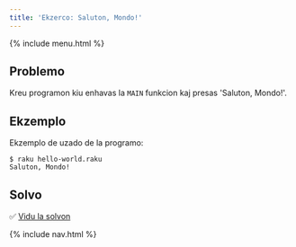 ```yaml
---
title: 'Ekzerco: Saluton, Mondo!'
---
```


{% include menu.html %}

## Problemo

Kreu programon kiu enhavas la `MAIN` funkcion kaj presas 'Saluton, Mondo!'.

## Ekzemplo

Ekzemplo de uzado de la programo:

```console
$ raku hello-world.raku
Saluton, Mondo!
```

## Solvo

✅ [Vidu la solvon](solution)

{% include nav.html %}